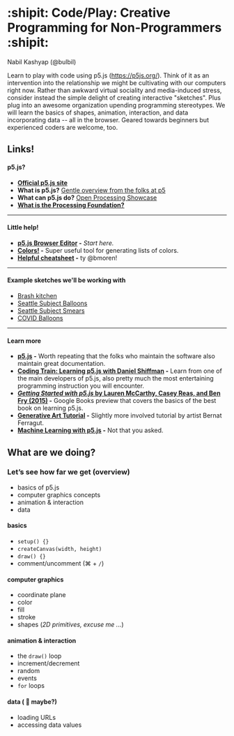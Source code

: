 #   :shipit: Code/Play: Creative Programming for Non-Programmers :shipit:

Nabil Kashyap (@bulbil)

Learn to play with code using p5.js (https://p5js.org/). Think of it as an intervention into the relationship we might be cultivating with our computers right now. Rather than awkward virtual sociality and media-induced stress, consider instead the simple delight of creating interactive "sketches". Plus plug into an awesome organization upending programming stereotypes. We will learn the basics of shapes, animation, interaction, and data
incorporating data -- all in the browser. Geared towards beginners but experienced coders are welcome, too.


## Links!

#### p5.js?

- [**Official p5.js site**](https://p5js.org/)
- **What is p5.js?** [Gentle overview from the folks at p5](http://hello.p5js.org/)
- **What can p5.js do?** [Open Processing Showcase](https://www.openprocessing.org/browse/#)
- [**What is the Processing Foundation?**](https://processingfoundation.org/)

<hr/>

#### Little help!

- **[p5.js Browser Editor](https://editor.p5js.org/) -** *Start here.*
- **[Colors!](https://observablehq.com/@d3/color-schemes?collection=@d3/d3-scale-chromatic) -** Super useful tool for generating lists of colors.
- **[Helpful cheatsheet](https://bmoren.github.io/p5js-cheat-sheet/) -** ty @bmoren!

<hr/>

#### Example sketches we'll be working with

- [Brash kitchen](https://editor.p5js.org/bulbil/sketches/YkzH6niu5)
- [Seattle Subject Balloons](https://editor.p5js.org/bulbil/sketches/EVUq1EWBc)
- [Seattle Subject Smears](https://editor.p5js.org/bulbil/sketches/hS1I6m7bH)
- [COVID Balloons](https://editor.p5js.org/bulbil/sketches/p7DW7PtK8)

<hr/>

#### Learn more

- **[p5.js](https://p5js.org/) -** Worth repeating that the folks who maintain the software also maintain great documentation.
- **[Coding Train: Learning p5.js with Daniel Shiffman](https://thecodingtrain.com/beginners/p5js/) -** Learn from one of the main developers of p5.js, also pretty much the most entertaining programming instruction you will encounter. 
- **[*Getting Started with p5.js* by Lauren McCarthy, Casey Reas, and Ben Fry (2015)](https://www.google.com/books/edition/_/iP3GCgAAQBAJ?hl=en&gbpv=1) -** Google Books preview that covers the basics of the best book on learning p5.js.
- **[Generative Art Tutorial](http://ga-course.surge.sh/) -** Slightly more involved tutorial by artist Bernat Ferragut.
- **[Machine Learning with p5.js](https://ml5js.org/) -** Not that you asked.

## What are we doing?

### Let’s see how far we get (overview)

- basics of p5.js
- computer graphics concepts
- animation & interaction
- data

#### basics

- `setup() {}`
- `createCanvas(width, height)`
- `draw() {}`
- comment/uncomment (⌘ + `/`)

#### computer graphics

- coordinate plane
- color
- fill
- stroke
- shapes (*2D primitives, excuse me ...*)

#### animation & interaction

- the `draw()` loop
- increment/decrement
- random
- events
- `for` loops

#### data ( :information_desk_person: maybe?)

- loading URLs
- accessing data values